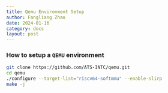 ```yaml
---
title: Qemu Environment Setup
author: Fangliang Zhao
date: 2024-01-16
category: docs
layout: post
---
```


### How to setup a `QEMU` environment

```sh
git clone https://github.com/ATS-INTC/qemu.git
cd qemu
./configure --target-list="riscv64-softmmu" --enable-slirp
make -j
```